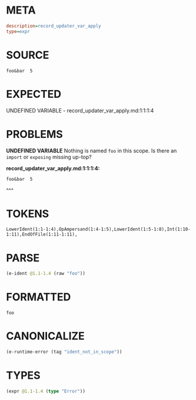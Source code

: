 # META
~~~ini
description=record_updater_var_apply
type=expr
~~~
# SOURCE
~~~roc
foo&bar  5
~~~
# EXPECTED
UNDEFINED VARIABLE - record_updater_var_apply.md:1:1:1:4
# PROBLEMS
**UNDEFINED VARIABLE**
Nothing is named `foo` in this scope.
Is there an `import` or `exposing` missing up-top?

**record_updater_var_apply.md:1:1:1:4:**
```roc
foo&bar  5
```
^^^


# TOKENS
~~~zig
LowerIdent(1:1-1:4),OpAmpersand(1:4-1:5),LowerIdent(1:5-1:8),Int(1:10-1:11),EndOfFile(1:11-1:11),
~~~
# PARSE
~~~clojure
(e-ident @1.1-1.4 (raw "foo"))
~~~
# FORMATTED
~~~roc
foo
~~~
# CANONICALIZE
~~~clojure
(e-runtime-error (tag "ident_not_in_scope"))
~~~
# TYPES
~~~clojure
(expr @1.1-1.4 (type "Error"))
~~~
